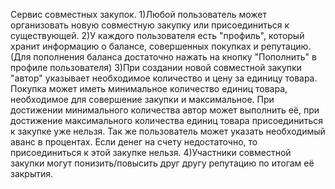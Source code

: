 Сервис совместных закупок. 1)Любой пользователь может организовать новую совместную закупку или присоединиться к существующей. 2)У каждого пользователя есть "профиль", который хранит информацию о балансе, совершенных покупках и репутацию. (Для пополнения баланса достаточно нажать на кнопку "Пополнить" в профиле пользователя) 3)При создании новой совместной закупки "автор" указывает необходимое количество и цену за единицу товара. Покупка может иметь минимальное количество единиц товара, необходимое для совершение закупки и максимальное. При достижении минимального количества автор может выполнить её, при достижение максимального количества единиц товара присоединиться к закупке уже нельзя. Так же пользователь может указать необходимый аванс в процентах. Если денег на счету недостаточно, то присоединиться к этой закупке нельзя. 4)Участники совместной закупки могут понизить/повысить друг другу репутацию по итогам её закрытия.
